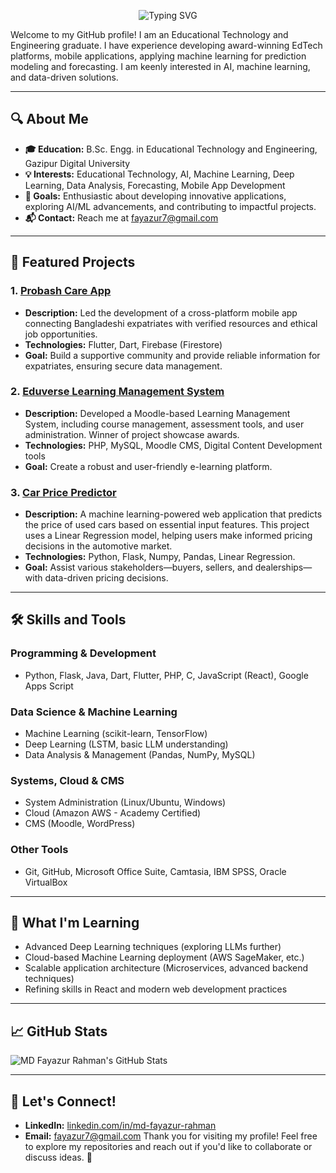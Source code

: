 <p align="center">
  <img src="https://readme-typing-svg.herokuapp.com?color=d35400&width=450&height=28&lines=Hi+%F0%9F%91%8B+I'm+MD+Fayazur+Rahman...;EdTech+Graduate+%26+Tech+Enthusiast...;Nice+To+Meet+You+....&center=true" alt="Typing SVG">
</p>

Welcome to my GitHub profile! I am an Educational Technology and Engineering graduate. I have experience developing award-winning EdTech platforms, mobile applications, applying machine learning for prediction modeling and forecasting. I am keenly interested in AI, machine learning, and data-driven solutions.

---

## 🔍 About Me

- **🎓 Education:** B.Sc. Engg. in Educational Technology and Engineering, Gazipur Digital University
- **💡 Interests:** Educational Technology, AI, Machine Learning, Deep Learning, Data Analysis, Forecasting, Mobile App Development
- **🚀 Goals:** Enthusiastic about developing innovative applications, exploring AI/ML advancements, and contributing to impactful projects.
- **📬 Contact:** Reach me at [fayazur7@gmail.com](mailto:fayazur7@gmail.com)

---

## 🌟 Featured Projects

### 1. [Probash Care App](https://github.com/fayazur-rahman/probash-care)
   - **Description:** Led the development of a cross-platform mobile app connecting Bangladeshi expatriates with verified resources and ethical job opportunities.
   - **Technologies:** Flutter, Dart, Firebase (Firestore)
   - **Goal:** Build a supportive community and provide reliable information for expatriates, ensuring secure data management.

### 2. [Eduverse Learning Management System](https://github.com/fayazur-rahman/eduverse-lms)
   - **Description:** Developed a Moodle-based Learning Management System, including course management, assessment tools, and user administration. Winner of project showcase awards.
   - **Technologies:** PHP, MySQL, Moodle CMS, Digital Content Development tools
   - **Goal:** Create a robust and user-friendly e-learning platform.

### 3. [Car Price Predictor](https://github.com/fayazur-rahman/car-price-prediction)
   - **Description:** A machine learning-powered web application that predicts the price of used cars based on essential input features. This project uses a Linear Regression model, helping users make informed pricing decisions in the automotive market.
   - **Technologies:** Python, Flask, Numpy, Pandas, Linear Regression. 
   - **Goal:** Assist various stakeholders—buyers, sellers, and dealerships—with data-driven pricing decisions.

---

## 🛠️ Skills and Tools

### Programming & Development
- Python, Flask, Java, Dart, Flutter, PHP, C, JavaScript (React), Google Apps Script

### Data Science & Machine Learning
- Machine Learning (scikit-learn, TensorFlow)
- Deep Learning (LSTM, basic LLM understanding)
- Data Analysis & Management (Pandas, NumPy, MySQL)

### Systems, Cloud & CMS
- System Administration (Linux/Ubuntu, Windows)
- Cloud (Amazon AWS - Academy Certified)
- CMS (Moodle, WordPress)

### Other Tools
- Git, GitHub, Microsoft Office Suite, Camtasia, IBM SPSS, Oracle VirtualBox

---

## 🌱 What I'm Learning
- Advanced Deep Learning techniques (exploring LLMs further)
- Cloud-based Machine Learning deployment (AWS SageMaker, etc.)
- Scalable application architecture (Microservices, advanced backend techniques)
- Refining skills in React and modern web development practices

---

## 📈 GitHub Stats
![MD Fayazur Rahman's GitHub Stats](https://github-readme-stats.vercel.app/api?username=fayazur-rahman&show_icons=true&theme=radical)

---

## 🤝 Let's Connect!
- **LinkedIn:** [linkedin.com/in/md-fayazur-rahman](https://linkedin.com/in/md-fayazur-rahman)
- **Email:** [fayazur7@gmail.com](mailto:fayazur7@gmail.com)
Thank you for visiting my profile! Feel free to explore my repositories and reach out if you'd like to collaborate or discuss ideas. 🚀
